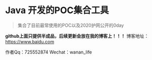 # Java 开发的POC集合工具

> 集合了目前最常使用的POC以及2020护网公开的0day

<b>github上面只提供半成品，后续更新会放在我的博客上！！！</b>
博客地址：https://www.baidu.com

作者Qq：725552874   Wechat：wanan_life
